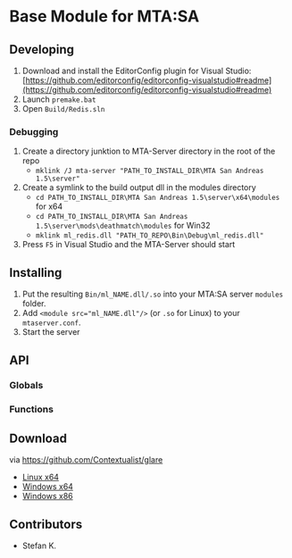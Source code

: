 # Base Module for MTA:SA
## Developing
1. Download and install the EditorConfig plugin for Visual Studio: [https://github.com/editorconfig/editorconfig-visualstudio#readme](https://github.com/editorconfig/editorconfig-visualstudio#readme)
2. Launch `premake.bat`
3. Open `Build/Redis.sln`
### Debugging
1. Create a directory junktion to MTA-Server directory in the root of the repo
    * `mklink /J mta-server "PATH_TO_INSTALL_DIR\MTA San Andreas 1.5\server"`
2. Create a symlink to the build output dll in the modules directory
    * `cd PATH_TO_INSTALL_DIR\MTA San Andreas 1.5\server\x64\modules` for x64
    * `cd PATH_TO_INSTALL_DIR\MTA San Andreas 1.5\server\mods\deathmatch\modules` for Win32
    * `mklink ml_redis.dll "PATH_TO_REPO\Bin\Debug\ml_redis.dll"`
3. Press `F5` in Visual Studio and the MTA-Server should start

## Installing
1. Put the resulting `Bin/ml_NAME.dll/.so` into your MTA:SA server `modules` folder.
2. Add `<module src="ml_NAME.dll"/>` (or `.so` for Linux) to your `mtaserver.conf`.
3. Start the server

## API
### Globals

### Functions

## Download
via https://github.com/Contextualist/glare
* [Linux x64](https://glare.now.sh/eXo-OpenSource/ml_NAME/ml_redis.so)
* [Windows x64](https://glare.now.sh/eXo-OpenSource/ml_NAME/ml_redis_x64.dll)
* [Windows x86](https://glare.now.sh/eXo-OpenSource/ml_NAME/ml_redis_win32.dll)

## Contributors
* Stefan K.

